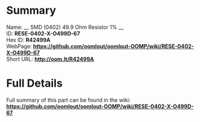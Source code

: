 
Summary
=================
  
Name: __ SMD (0402) 49.9 Ohm Resistor 1% __    
ID: __RESE-0402-X-O499D-67__   
Hex ID: __R42499A__   
WebPage: __https://github.com/oomlout/oomlout-OOMP/wiki/RESE-0402-X-O499D-67__   
Short URL: __http://oom.lt/R42499A__   

Full Details
==========================
Full summary of this part can be found in the wiki:   
__https://github.com/oomlout/oomlout-OOMP/wiki/RESE-0402-X-O499D-67__    

